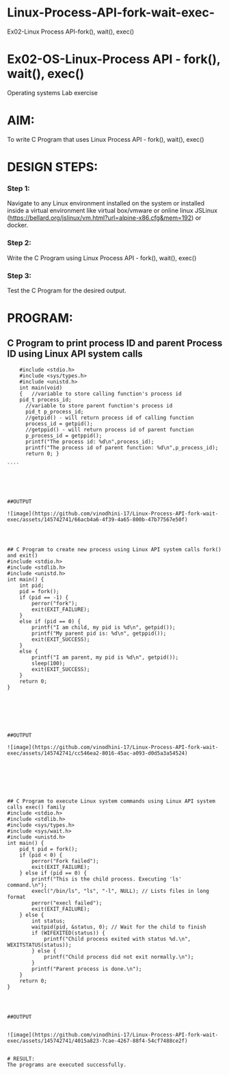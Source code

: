 # Linux-Process-API-fork-wait-exec-
Ex02-Linux Process API-fork(), wait(), exec()
# Ex02-OS-Linux-Process API - fork(), wait(), exec()
Operating systems Lab exercise


# AIM:
To write C Program that uses Linux Process API - fork(), wait(), exec()

# DESIGN STEPS:

### Step 1:

Navigate to any Linux environment installed on the system or installed inside a virtual environment like virtual box/vmware or online linux JSLinux (https://bellard.org/jslinux/vm.html?url=alpine-x86.cfg&mem=192) or docker.

### Step 2:

Write the C Program using Linux Process API - fork(), wait(), exec()

### Step 3:

Test the C Program for the desired output. 

# PROGRAM:

## C Program to print process ID and parent Process ID using Linux API system calls
`````
    #include <stdio.h>
    #include <sys/types.h>
    #include <unistd.h>
    int main(void)
    {	//variable to store calling function's process id
    pid_t process_id;
	  //variable to store parent function's process id
	  pid_t p_process_id;
	  //getpid() - will return process id of calling function
	  process_id = getpid();
	  //getppid() - will return process id of parent function
	  p_process_id = getppid();
	  printf("The process id: %d\n",process_id);
	  printf("The process id of parent function: %d\n",p_process_id);
	  return 0; }

````





##OUTPUT

![image](https://github.com/vinodhini-17/Linux-Process-API-fork-wait-exec/assets/145742741/66acb4a6-4f39-4a65-800b-47b77567e50f)




## C Program to create new process using Linux API system calls fork() and exit()
#include <stdio.h>
#include <stdlib.h>
#include <unistd.h>
int main() {
    int pid;
    pid = fork();
    if (pid == -1) {
        perror("fork");
        exit(EXIT_FAILURE);
    }
    else if (pid == 0) {
        printf("I am child, my pid is %d\n", getpid());
        printf("My parent pid is: %d\n", getppid());
        exit(EXIT_SUCCESS);
    }
    else {
        printf("I am parent, my pid is %d\n", getpid());
        sleep(100);
        exit(EXIT_SUCCESS);
    }
    return 0;
}







##OUTPUT

![image](https://github.com/vinodhini-17/Linux-Process-API-fork-wait-exec/assets/145742741/cc546ea2-8016-45ac-a093-d0d5a3a54524)







## C Program to execute Linux system commands using Linux API system calls exec() family
#include <stdio.h>
#include <stdlib.h>
#include <sys/types.h>
#include <sys/wait.h>
#include <unistd.h>
int main() {
    pid_t pid = fork();
    if (pid < 0) {
        perror("Fork failed");
        exit(EXIT_FAILURE);
    } else if (pid == 0) {
        printf("This is the child process. Executing 'ls' command.\n");
        execl("/bin/ls", "ls", "-l", NULL); // Lists files in long format
        perror("execl failed");
        exit(EXIT_FAILURE);
    } else {
        int status;
        waitpid(pid, &status, 0); // Wait for the child to finish
        if (WIFEXITED(status)) {
            printf("Child process exited with status %d.\n", WEXITSTATUS(status));
        } else {
            printf("Child process did not exit normally.\n");
        }
        printf("Parent process is done.\n");
    }
    return 0;
}




##OUTPUT


![image](https://github.com/vinodhini-17/Linux-Process-API-fork-wait-exec/assets/145742741/4015a823-7cae-4267-88f4-54cf7488ce2f)


# RESULT:
The programs are executed successfully.
